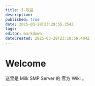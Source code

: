 ```yaml
---
title: I-欢迎
description: 
published: true
date: 2025-03-28T23:29:55.254Z
tags: 
editor: markdown
dateCreated: 2025-03-28T23:10:56.404Z
---
```


# Welcome
这里是 Milk SMP Server 的 官方 Wiki 。